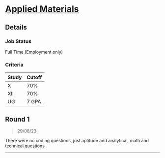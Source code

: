 # [Applied Materials](http://www.appliedmaterials.com/)

## Details

### Job Status

Full Time (Employment only)

### Criteria

| Study | Cutoff |
|-------|--------|
| X     | 70%    |
| XII   | 70%    |
| UG    | 7 GPA  |

[comment]: # (Any other details go under this. This is a comment)


[comment]: # (Details about the rounds go under this comment.)

## Round 1

> 29/08/23

[comment]: # (Summary of the sections and experience below this comment.)

There were no coding questions, just aptitude and analytical, math and technical questions

---

